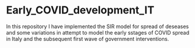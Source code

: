 # Early_COVID_development_IT

In this repository I have implemented the SIR model for spread of deseases and some variations in attempt to model the early sstages of COVID spread in Italy and the subsequent first wave of government interventions.
